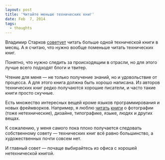 ```yaml
---
layout: post
title: 'Читайте меньше технических книг'
date: Feb  7, 2014
tags:
  - thoughts
---
```


Владимир Старков [советует](http://vstarkov.ru/monthbook/) читать больше одной технической книги в месяц. А я считаю, что нужно вообще поменьше читать технических книг.

Понятно, что нужно следить за происходящим в отрасли, но для этого лучше всего подходят блоги и твитер.

Чтение для меня — не только получение знаний, но и удовольствие от процесса. А для этого книга должна быть хорошо написана. Из авторов технических книг редко получаются хорошие писатели, и часто такие книги просто скучные.

Есть множество интересных вещей кроме языков программирования и новых фреймворков. Например, я люблю [читать](http://bibla.ru/sapegin/read/) [книги](http://birdwatcher.ru/books/photography) о фотографии (тоже нетехнические), дизайне, типографике, языке, людях и других вещах.

К сожалению, у меня самого пока плохо получается следовать собственному совету — технических книг всё равно большинство, а художественных почти совсем нет. 

И главный совет — почаще выбирайтесь из офиса с хорошей нетехнической книгой.

